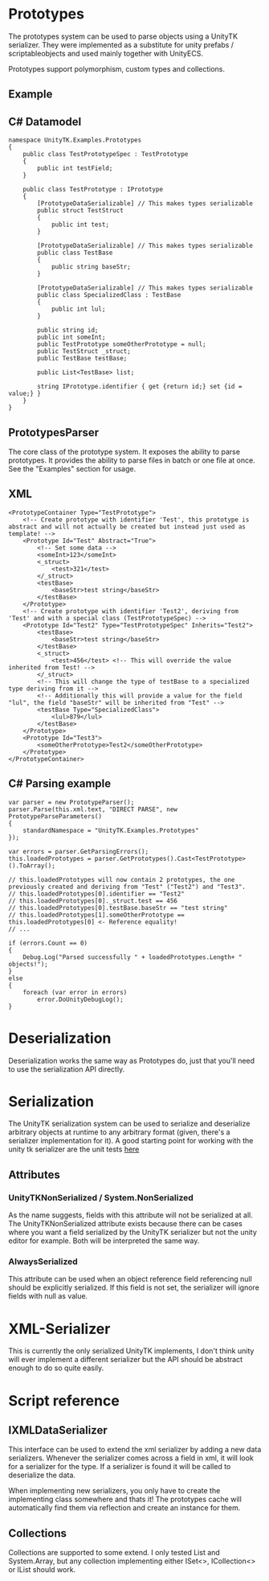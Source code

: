 # Prototypes

The prototypes system can be used to parse objects using a UnityTK serializer.
They were implemented as a substitute for unity prefabs / scriptableobjects and used mainly together with UnityECS.

Prototypes support polymorphism, custom types and collections.

## Example

C# Datamodel
---
```
namespace UnityTK.Examples.Prototypes
{
	public class TestPrototypeSpec : TestPrototype
	{
		public int testField;
	}

	public class TestPrototype : IPrototype
	{
		[PrototypeDataSerializable] // This makes types serializable
		public struct TestStruct
		{
			public int test;
		}
		
		[PrototypeDataSerializable] // This makes types serializable
		public class TestBase
		{
			public string baseStr;
		}
		
		[PrototypeDataSerializable] // This makes types serializable
		public class SpecializedClass : TestBase
		{
			public int lul;
		}

		public string id;
		public int someInt;
		public TestPrototype someOtherPrototype = null;
		public TestStruct _struct;
		public TestBase testBase;
		
		public List<TestBase> list;

		string IPrototype.identifier { get {return id;} set {id = value;} }
	}
}
```

PrototypesParser
----

The core class of the prototype system. It exposes the ability to parse prototypes.
It provides the ability to parse files in batch or one file at once. See the "Examples" section for usage.

XML
---
```
<PrototypeContainer Type="TestPrototype">
    <!-- Create prototype with identifier 'Test', this prototype is abstract and will not actually be created but instead just used as template! -->
    <Prototype Id="Test" Abstract="True">
        <!-- Set some data -->
        <someInt>123</someInt>
        <_struct>
            <test>321</test>
        </_struct>
        <testBase>
            <baseStr>test string</baseStr>
        </testBase>
    </Prototype>
    <!-- Create prototype with identifier 'Test2', deriving from 'Test' and with a special class (TestPrototypeSpec) -->
    <Prototype Id="Test2" Type="TestPrototypeSpec" Inherits="Test2">
        <testBase>
            <baseStr>test string</baseStr>
        </testBase>
        <_struct>
            <test>456</test> <!-- This will override the value inherited from Test! -->
        </_struct>
        <!-- This will change the type of testBase to a specialized type deriving from it -->
        <!-- Additionally this will provide a value for the field "lul", the field "baseStr" will be inherited from "Test" -->
        <testBase Type="SpecializedClass">
            <lul>879</lul> 
        </testBase>
    </Prototype>
    <Prototype Id="Test3">
        <someOtherPrototype>Test2</someOtherPrototype>
    </Prototype>
</PrototypeContainer>
```

C# Parsing example
---
```
var parser = new PrototypeParser();
parser.Parse(this.xml.text, "DIRECT PARSE", new PrototypeParseParameters()
{
	standardNamespace = "UnityTK.Examples.Prototypes"
});

var errors = parser.GetParsingErrors();
this.loadedPrototypes = parser.GetPrototypes().Cast<TestPrototype>().ToArray();

// this.loadedPrototypes will now contain 2 prototypes, the one previously created and deriving from "Test" ("Test2") and "Test3".
// this.loadedPrototypes[0].identifier == "Test2"
// this.loadedPrototypes[0]._struct.test == 456
// this.loadedPrototypes[0].testBase.baseStr == "test string"
// this.loadedPrototypes[1].someOtherPrototype == this.loadedPrototypes[0] <- Reference equality!
// ...

if (errors.Count == 0)
{
	Debug.Log("Parsed successfully " + loadedPrototypes.Length+ " objects!");
}
else
{
	foreach (var error in errors)
		error.DoUnityDebugLog();
}
```

# Deserialization

Deserialization works the same way as Prototypes do, just that you'll need to use the serialization API directly.

# Serialization

The UnityTK serialization system can be used to serialize and deserialize arbitrary objects at runtime to any arbitrary format (given, there's a serializer implementation for it).
A good starting point for working with the unity tk serializer are the unit tests [here](https://github.com/kennux/UnityTK/tree/master/Assets/UnityTK/Code/EditorCode/Tests/Serialization)
## Attributes

### UnityTKNonSerialized / System.NonSerialized

As the name suggests, fields with this attribute will not be serialized at all.
The UnityTKNonSerialized attribute exists because there can be cases where you want a field serialized by the UnityTK serializer but not the unity editor for example.
Both will be interpreted the same way.

### AlwaysSerialized

This attribute can be used when an object reference field referencing null should be explicitly serialized.
If this field is not set, the serializer will ignore fields with null as value.

# XML-Serializer

This is currently the only serialized UnityTK implements, I don't think unity will ever implement a different serializer but the API should be abstract enough to do so quite easily.


# Script reference

IXMLDataSerializer
---

This interface can be used to extend the xml serializer by adding a new data serializers.
Whenever the serializer comes across a field in xml, it will look for a serializer for the type.
If a serializer is found it will be called to deserialize the data.

When implementing new serializers, you only have to create the implementing class somewhere and thats it!
The prototypes cache will automatically find them via reflection and create an instance for them.

## Collections

Collections are supported to some extend.
I only tested List<T> and System.Array, but any collection implementing either ISet<>, ICollection<> or IList should work.

